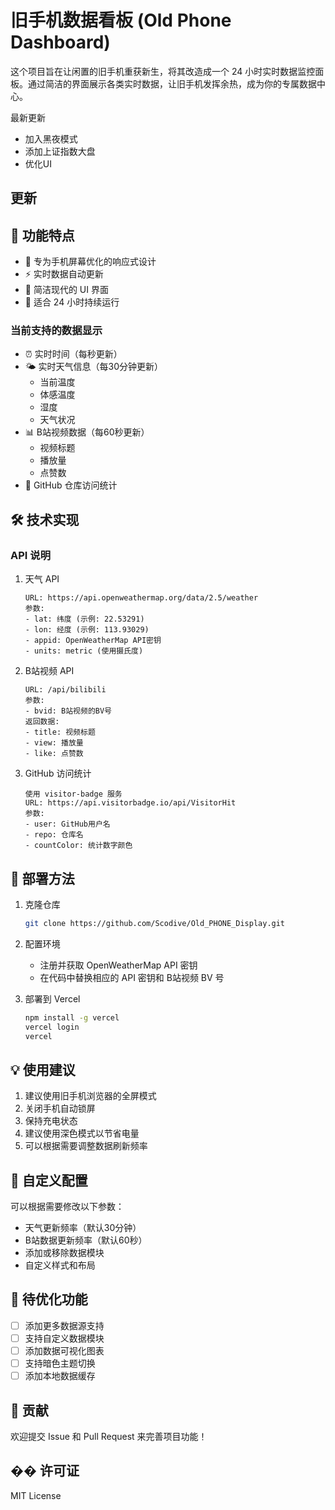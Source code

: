 # 旧手机数据看板 (Old Phone Dashboard)

这个项目旨在让闲置的旧手机重获新生，将其改造成一个 24 小时实时数据监控面板。通过简洁的界面展示各类实时数据，让旧手机发挥余热，成为你的专属数据中心。

最新更新
- 加入黑夜模式
- 添加上证指数大盘
- 优化UI

更新
- 



## 🌟 功能特点

- 📱 专为手机屏幕优化的响应式设计
- ⚡ 实时数据自动更新
- 🌈 简洁现代的 UI 界面
- 🔋 适合 24 小时持续运行

### 当前支持的数据显示
- ⏰ 实时时间（每秒更新）
- 🌤️ 实时天气信息（每30分钟更新）
  - 当前温度
  - 体感温度
  - 湿度
  - 天气状况
- 📊 B站视频数据（每60秒更新）
  - 视频标题
  - 播放量
  - 点赞数
- 👥 GitHub 仓库访问统计

## 🛠️ 技术实现

### API 说明

1. 天气 API

    ```text
    URL: https://api.openweathermap.org/data/2.5/weather
    参数:
    - lat: 纬度 (示例: 22.53291)
    - lon: 经度 (示例: 113.93029)
    - appid: OpenWeatherMap API密钥
    - units: metric (使用摄氏度)
    ```

2. B站视频 API

    ```text
    URL: /api/bilibili
    参数:
    - bvid: B站视频的BV号
    返回数据:
    - title: 视频标题
    - view: 播放量
    - like: 点赞数
    ```

3. GitHub 访问统计

    ```text
    使用 visitor-badge 服务
    URL: https://api.visitorbadge.io/api/VisitorHit
    参数:
    - user: GitHub用户名
    - repo: 仓库名
    - countColor: 统计数字颜色
    ```

## 🚀 部署方法

1. 克隆仓库

    ```bash
    git clone https://github.com/Scodive/Old_PHONE_Display.git
    ```

2. 配置环境
    - 注册并获取 OpenWeatherMap API 密钥
    - 在代码中替换相应的 API 密钥和 B站视频 BV 号

3. 部署到 Vercel

    ```bash
    npm install -g vercel
    vercel login
    vercel
    ```

## 💡 使用建议

1. 建议使用旧手机浏览器的全屏模式
2. 关闭手机自动锁屏
3. 保持充电状态
4. 建议使用深色模式以节省电量
5. 可以根据需要调整数据刷新频率

## 🔧 自定义配置

可以根据需要修改以下参数：
- 天气更新频率（默认30分钟）
- B站数据更新频率（默认60秒）
- 添加或移除数据模块
- 自定义样式和布局

## 📝 待优化功能

- [ ] 添加更多数据源支持
- [ ] 支持自定义数据模块
- [ ] 添加数据可视化图表
- [ ] 支持暗色主题切换
- [ ] 添加本地数据缓存

## 🤝 贡献

欢迎提交 Issue 和 Pull Request 来完善项目功能！

## �� 许可证

MIT License
